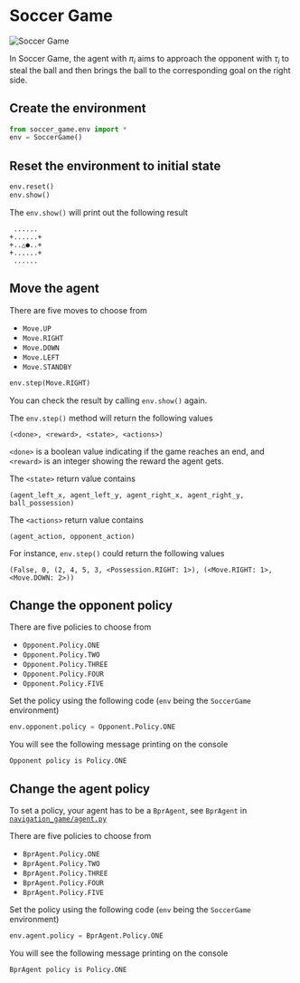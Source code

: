 # Soccer Game

![Soccer Game](https://hackmd.io/_uploads/By-3lQ5qh.png)

In Soccer Game, the agent with $\pi_i$ aims to approach the opponent with $\tau_i$ to steal the ball and then brings the ball to the corresponding goal on the right side.

## Create the environment

```python
from soccer_game.env import *
env = SoccerGame()
```

## Reset the environment to initial state

```python
env.reset()
env.show()
```

The `env.show()` will print out the following result

```
 ......
+......+
+..△●..+
+......+
 ......
```

## Move the agent

There are five moves to choose from
- `Move.UP`
- `Move.RIGHT`
- `Move.DOWN`
- `Move.LEFT`
- `Move.STANDBY`

```python
env.step(Move.RIGHT)
```

You can check the result by calling `env.show()` again.

The `env.step()` method will return the following values

```
(<done>, <reward>, <state>, <actions>)
```

`<done>` is a boolean value indicating if the game reaches an end, and `<reward>` is an integer showing the reward the agent gets.

The `<state>` return value contains

```
(agent_left_x, agent_left_y, agent_right_x, agent_right_y, ball_possession)
```

The `<actions>` return value contains

```
(agent_action, opponent_action)
```

For instance, `env.step()` could return the following values

```
(False, 0, (2, 4, 5, 3, <Possession.RIGHT: 1>), (<Move.RIGHT: 1>, <Move.DOWN: 2>))
```

## Change the opponent policy

There are five policies to choose from
- `Opponent.Policy.ONE`
- `Opponent.Policy.TWO`
- `Opponent.Policy.THREE`
- `Opponent.Policy.FOUR`
- `Opponent.Policy.FIVE`

Set the policy using the following code (`env` being the `SoccerGame` environment)

```python
env.opponent.policy = Opponent.Policy.ONE
```

You will see the following message printing on the console

```
Opponent policy is Policy.ONE
```

## Change the agent policy

To set a policy, your agent has to be a `BprAgent`, see `BprAgent` in [`navigation_game/agent.py`](https://github.com/jerry871002/bayesian-strategy-inference/blob/master/src/soccer_game/agent.py)

There are five policies to choose from
- `BprAgent.Policy.ONE`
- `BprAgent.Policy.TWO`
- `BprAgent.Policy.THREE`
- `BprAgent.Policy.FOUR`
- `BprAgent.Policy.FIVE`

Set the policy using the following code (`env` being the `SoccerGame` environment)

```python
env.agent.policy = BprAgent.Policy.ONE
```

You will see the following message printing on the console

```
BprAgent policy is Policy.ONE
```
